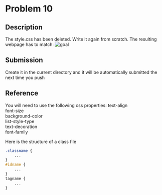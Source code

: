# Problem 10

## Description

The style.css has been deleted. Write it again from scratch. The resulting webpage has to match:
![goal](screenshot.png)

## Submission

Create it in the current directory and it will be automatically submitted the next time you push

## Reference

You will need to use the following css properties:
    text-align  
    font-size  
    background-color  
    list-style-type  
    text-decoration  
    font-family  

Here is the structure of a class file

```css
.classname {  
    ...  
}  
#idname {  
    ...  
}  
tagname {  
    ...  
}
```